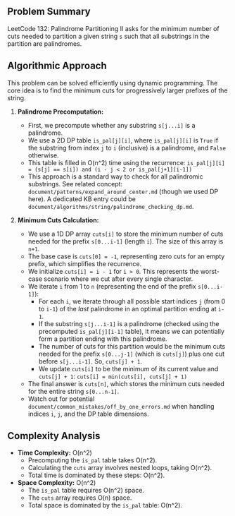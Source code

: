 ## Problem Summary

LeetCode 132: Palindrome Partitioning II asks for the minimum number of cuts needed to partition a given string `s` such that all substrings in the partition are palindromes.

## Algorithmic Approach

This problem can be solved efficiently using dynamic programming.
The core idea is to find the minimum cuts for progressively larger prefixes of the string.

1.  **Palindrome Precomputation:**
    *   First, we precompute whether any substring `s[j...i]` is a palindrome.
    *   We use a 2D DP table `is_pal[j][i]`, where `is_pal[j][i]` is `True` if the substring from index `j` to `i` (inclusive) is a palindrome, and `False` otherwise.
    *   This table is filled in O(n^2) time using the recurrence:
        `is_pal[j][i] = (s[j] == s[i]) and (i - j < 2 or is_pal[j+1][i-1])`
    *   This approach is a standard way to check for all palindromic substrings. See related concept: `document/patterns/expand_around_center.md` (though we used DP here). A dedicated KB entry could be `document/algorithms/string/palindrome_checking_dp.md`.

2.  **Minimum Cuts Calculation:**
    *   We use a 1D DP array `cuts[i]` to store the minimum number of cuts needed for the prefix `s[0...i-1]` (length `i`). The size of this array is `n+1`.
    *   The base case is `cuts[0] = -1`, representing zero cuts for an empty prefix, which simplifies the recurrence.
    *   We initialize `cuts[i] = i - 1` for `i > 0`. This represents the worst-case scenario where we cut after every single character.
    *   We iterate `i` from 1 to `n` (representing the end of the prefix `s[0...i-1]`):
        *   For each `i`, we iterate through all possible start indices `j` (from 0 to `i-1`) of the *last* palindrome in an optimal partition ending at `i-1`.
        *   If the substring `s[j...i-1]` is a palindrome (checked using the precomputed `is_pal[j][i-1]` table), it means we can potentially form a partition ending with this palindrome.
        *   The number of cuts for this partition would be the minimum cuts needed for the prefix `s[0...j-1]` (which is `cuts[j]`) plus one cut before `s[j...i-1]`. So, `cuts[j] + 1`.
        *   We update `cuts[i]` to be the minimum of its current value and `cuts[j] + 1`:
            `cuts[i] = min(cuts[i], cuts[j] + 1)`
    *   The final answer is `cuts[n]`, which stores the minimum cuts needed for the entire string `s[0...n-1]`.
    *   Watch out for potential `document/common_mistakes/off_by_one_errors.md` when handling indices `i`, `j`, and the DP table dimensions.

## Complexity Analysis

*   **Time Complexity:** O(n^2)
    *   Precomputing the `is_pal` table takes O(n^2).
    *   Calculating the `cuts` array involves nested loops, taking O(n^2).
    *   Total time is dominated by these steps: O(n^2).
*   **Space Complexity:** O(n^2)
    *   The `is_pal` table requires O(n^2) space.
    *   The `cuts` array requires O(n) space.
    *   Total space is dominated by the `is_pal` table: O(n^2). 